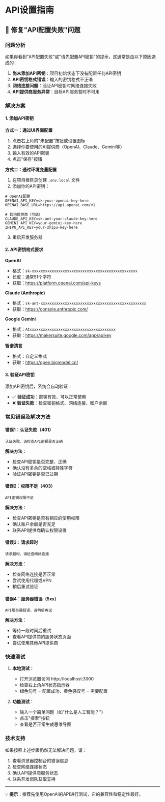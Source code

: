 # API设置指南

## 🔧 修复"API配置失败"问题

### 问题分析

如果你看到"API配置失败"或"请先配置API密钥"的提示，这通常是由以下原因造成的：

1. **尚未添加API密钥**：项目初始状态下没有配置任何API密钥
2. **API密钥格式错误**：输入的密钥格式不正确
3. **网络连接问题**：验证API密钥时网络连接失败
4. **API提供商服务异常**：目标API服务暂时不可用

### 解决方案

#### 1. 添加API密钥

**方式一：通过UI界面配置**
1. 点击右上角的"未配置"按钮或设置图标
2. 选择你要使用的AI提供商（OpenAI、Claude、Gemini等）
3. 输入有效的API密钥
4. 点击"保存"按钮

**方式二：通过环境变量配置**
1. 在项目根目录创建 `.env.local` 文件
2. 添加你的API密钥：
```env
# OpenAI配置
OPENAI_API_KEY=sk-your-openai-key-here
OPENAI_BASE_URL=https://api.openai.com/v1

# 其他提供商（可选）
CLAUDE_API_KEY=sk-ant-your-claude-key-here
GEMINI_API_KEY=your-gemini-key-here
ZHIPU_API_KEY=your-zhipu-key-here
```
3. 重启开发服务器

#### 2. API密钥格式要求

**OpenAI**
- 格式：`sk-xxxxxxxxxxxxxxxxxxxxxxxxxxxxxxxxxxxxxxxxxxxxxxxx`
- 长度：通常51个字符
- 获取：https://platform.openai.com/api-keys

**Claude (Anthropic)**
- 格式：`sk-ant-xxxxxxxxxxxxxxxxxxxxxxxxxxxxxxxxxxxxxxxxxxxxxxxx`
- 获取：https://console.anthropic.com/

**Google Gemini**
- 格式：`AIxxxxxxxxxxxxxxxxxxxxxxxxxxxxxxxxxxxxxxx`
- 获取：https://makersuite.google.com/app/apikey

**智谱清言**
- 格式：自定义格式
- 获取：https://open.bigmodel.cn/

#### 3. 验证API密钥

添加API密钥后，系统会自动验证：
- ✅ **验证成功**：密钥有效，可以正常使用
- ❌ **验证失败**：检查密钥格式、网络连接、账户余额

### 常见错误及解决方法

#### 错误1：认证失败（401）
```
认证失败，请检查API密钥是否正确
```
**解决方法**：
- 检查API密钥是否完整、正确
- 确认没有多余的空格或特殊字符
- 验证API密钥是否已过期

#### 错误2：权限不足（403）
```
API密钥权限不足
```
**解决方法**：
- 检查API密钥是否有相应的使用权限
- 确认账户余额是否充足
- 联系API提供商确认权限设置

#### 错误3：请求超时
```
请求超时，请检查网络连接
```
**解决方法**：
- 检查网络连接是否正常
- 尝试使用代理或VPN
- 稍后重试验证

#### 错误4：服务器错误（5xx）
```
API服务器错误，请稍后再试
```
**解决方法**：
- 等待一段时间后重试
- 查看API提供商的服务状态页面
- 尝试使用其他API提供商

### 快速测试

1. **本地测试**：
   - 打开浏览器访问 http://localhost:3000
   - 检查右上角API状态指示器
   - 绿色勾号 = 配置成功，黄色感叹号 = 需要配置

2. **功能测试**：
   - 输入一个简单问题（如"什么是人工智能？"）
   - 点击"探索"按钮
   - 查看是否正常生成思维导图

### 技术支持

如果按照上述步骤仍然无法解决问题，请：

1. 查看浏览器控制台的错误信息
2. 检查网络连接状态
3. 确认API提供商服务状态
4. 联系开发团队获取支持

---

💡 **提示**：推荐先使用OpenAI的API进行测试，它的兼容性和稳定性最好。 
